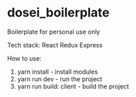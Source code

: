 # dosei_boilerplate
Boilerplate for personal use only

Tech stack:
React
Redux
Express

How to use:
1. yarn install - install modules
2. yarn run dev - run the project
3. yarn run build: client - build the project
